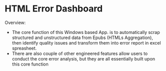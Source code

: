 # HTML Error Dashboard 

Overview:
- The core function of this Windows based App. is to automatically scrap structured and unstructured data from Epubs (HTMLs Aggregation), then identify quality issues and transform them into error report in excel spreasheet.
- There are also couple of other engineered features allow users to conduct the core error analysis, but they are all essentially built upon this core function
